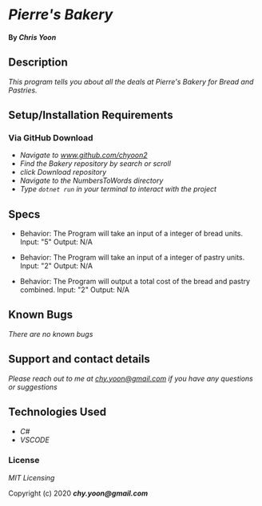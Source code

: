 # _Pierre's Bakery_

#### By _**Chris Yoon**_

## Description
_This program tells you about all the deals at Pierre's Bakery for Bread and Pastries._

## Setup/Installation Requirements 

### Via GitHub Download

* _Navigate to www.github.com/chyoon2_
* _Find the Bakery repository by search or scroll_
* _click Download repository_
* _Navigate to the NumbersToWords directory_
* _Type `dotnet run` in your terminal to interact with the project_


## Specs

* Behavior: The Program will take an input of a integer of bread units.
Input: "5"
Output: N/A 

* Behavior: The Program will take an input of a integer of pastry units.
Input: "2"
Output: N/A

* Behavior: The Program will output a total cost of the bread and pastry combined.
Input: "2"
Output: N/A



## Known Bugs

_There are no known bugs_

## Support and contact details

_Please reach out to me at chy.yoon@gmail.com if you have any questions or suggestions_

## Technologies Used

* _C#_
* _VSCODE_

### License

*MIT Licensing*

Copyright (c) 2020 **_chy.yoon@gmail.com_**